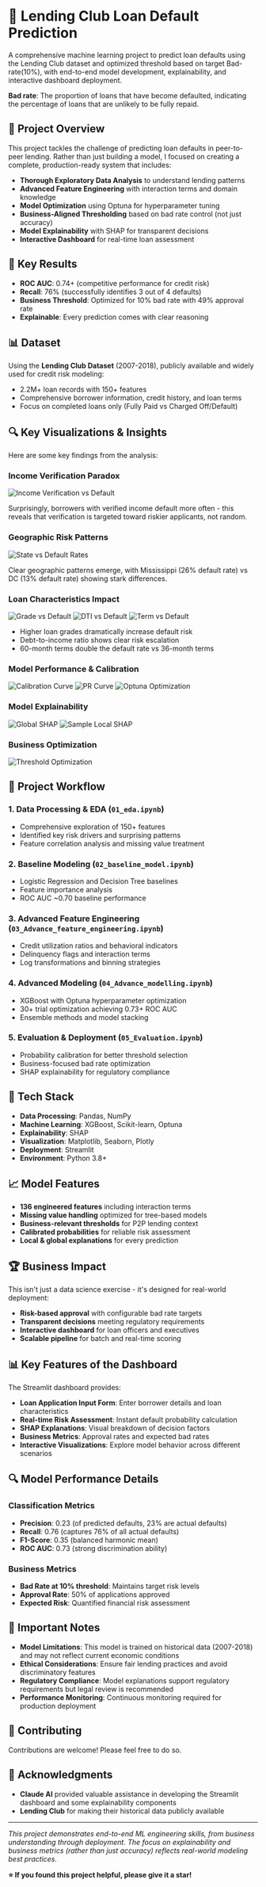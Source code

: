 # 🏦 Lending Club Loan Default Prediction

A comprehensive machine learning project to predict loan defaults using the Lending Club dataset and optimized threshold based on target Bad-rate(10%), with end-to-end model development, explainability, and interactive dashboard deployment.

**Bad rate**: The proportion of loans that have become defaulted, indicating the percentage of loans that are unlikely to be fully repaid.

## 📖 Project Overview

This project tackles the challenge of predicting loan defaults in peer-to-peer lending. Rather than just building a model, I focused on creating a complete, production-ready system that includes:

- **Thorough Exploratory Data Analysis** to understand lending patterns
- **Advanced Feature Engineering** with interaction terms and domain knowledge
- **Model Optimization** using Optuna for hyperparameter tuning  
- **Business-Aligned Thresholding** based on bad rate control (not just accuracy)
- **Model Explainability** with SHAP for transparent decisions
- **Interactive Dashboard** for real-time loan assessment

## 🎯 Key Results

- **ROC AUC**: 0.74+ (competitive performance for credit risk)
- **Recall**: 76% (successfully identifies 3 out of 4 defaults)
- **Business Threshold**: Optimized for 10% bad rate with 49% approval rate
- **Explainable**: Every prediction comes with clear reasoning

## 📊 Dataset

Using the **Lending Club Dataset** (2007-2018), publicly available and widely used for credit risk modeling:
- 2.2M+ loan records with 150+ features
- Comprehensive borrower information, credit history, and loan terms
- Focus on completed loans only (Fully Paid vs Charged Off/Default)

## 🔍 Key Visualizations & Insights

Here are some key findings from the analysis:

### Income Verification Paradox
![Income Verification vs Default](images/inc_ver_vs_default.png)

Surprisingly, borrowers with verified income default more often - this reveals that verification is targeted toward riskier applicants, not random.

### Geographic Risk Patterns  
![State vs Default Rates](images/state_vs_default.png)

Clear geographic patterns emerge, with Mississippi (26% default rate) vs DC (13% default rate) showing stark differences.

### Loan Characteristics Impact
![Grade vs Default](images/grade_vs_default.png)
![DTI vs Default](images/dti_vs_default.png)
![Term vs Default](images/term_vs_default.png)

- Higher loan grades dramatically increase default risk
- Debt-to-income ratio shows clear risk escalation  
- 60-month terms double the default rate vs 36-month terms

### Model Performance & Calibration
![Calibration Curve](images/calibration_curve.png)
![PR Curve](images/pr_curve.png)
![Optuna Optimization](images/optuna.png)

### Model Explainability
![Global SHAP](images/global_shap.png)
![Sample Local SHAP](images/sample_local_shap.png)

### Business Optimization
![Threshold Optimization](images/threshold_opti.png)

## 🚀 Project Workflow

### 1. **Data Processing & EDA** (`01_eda.ipynb`)
- Comprehensive exploration of 150+ features
- Identified key risk drivers and surprising patterns
- Feature correlation analysis and missing value treatment

### 2. **Baseline Modeling** (`02_baseline_model.ipynb`) 
- Logistic Regression and Decision Tree baselines
- Feature importance analysis
- ROC AUC ~0.70 baseline performance

### 3. **Advanced Feature Engineering** (`03_Advance_feature_engineering.ipynb`)
- Credit utilization ratios and behavioral indicators
- Delinquency flags and interaction terms
- Log transformations and binning strategies

### 4. **Advanced Modeling** (`04_Advance_modelling.ipynb`)
- XGBoost with Optuna hyperparameter optimization
- 30+ trial optimization achieving 0.73+ ROC AUC
- Ensemble methods and model stacking

### 5. **Evaluation & Deployment** (`05_Evaluation.ipynb`)
- Probability calibration for better threshold selection
- Business-focused bad rate optimization  
- SHAP explainability for regulatory compliance



## 🔧 Tech Stack

- **Data Processing**: Pandas, NumPy
- **Machine Learning**: XGBoost, Scikit-learn, Optuna
- **Explainability**: SHAP
- **Visualization**: Matplotlib, Seaborn, Plotly
- **Deployment**: Streamlit
- **Environment**: Python 3.8+

## 📈 Model Features

- **136 engineered features** including interaction terms
- **Missing value handling** optimized for tree-based models  
- **Business-relevant thresholds** for P2P lending context
- **Calibrated probabilities** for reliable risk assessment
- **Local & global explanations** for every prediction

## 🏆 Business Impact

This isn't just a data science exercise - it's designed for real-world deployment:

- **Risk-based approval** with configurable bad rate targets
- **Transparent decisions** meeting regulatory requirements  
- **Interactive dashboard** for loan officers and executives
- **Scalable pipeline** for batch and real-time scoring

## 📊 Key Features of the Dashboard

The Streamlit dashboard provides:

- **Loan Application Input Form**: Enter borrower details and loan characteristics
- **Real-time Risk Assessment**: Instant default probability calculation
- **SHAP Explanations**: Visual breakdown of decision factors
- **Business Metrics**: Approval rates and expected bad rates
- **Interactive Visualizations**: Explore model behavior across different scenarios

## 🔍 Model Performance Details

### Classification Metrics
- **Precision**: 0.23 (of predicted defaults, 23% are actual defaults)
- **Recall**: 0.76 (captures 76% of all actual defaults)
- **F1-Score**: 0.35 (balanced harmonic mean)
- **ROC AUC**: 0.73 (strong discrimination ability)

### Business Metrics
- **Bad Rate at 10% threshold**: Maintains target risk levels
- **Approval Rate**: 50% of applications approved
- **Expected Risk**: Quantified financial risk assessment

## 🚨 Important Notes

- **Model Limitations**: This model is trained on historical data (2007-2018) and may not reflect current economic conditions
- **Ethical Considerations**: Ensure fair lending practices and avoid discriminatory features
- **Regulatory Compliance**: Model explanations support regulatory requirements but legal review is recommended
- **Performance Monitoring**: Continuous monitoring required for production deployment

## 🤝 Contributing

Contributions are welcome! Please feel free to do so.

## 🙏 Acknowledgments

- **Claude AI** provided valuable assistance in developing the Streamlit dashboard and some explainability components
- **Lending Club** for making their historical data publicly available



---

*This project demonstrates end-to-end ML engineering skills, from business understanding through deployment. The focus on explainability and business metrics (rather than just accuracy) reflects real-world modeling best practices.*

**⭐ If you found this project helpful, please give it a star!**
